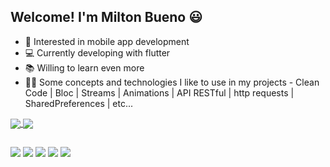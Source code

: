 ## Welcome! I'm Milton Bueno 😃

- 👀 Interested in mobile app development
- 💻 Currently developing with flutter
- 📚 Willing to learn even more
- 👨‍💻 Some concepts and technologies I like to use in my projects - Clean Code | Bloc | Streams | Animations | API RESTful | http requests | SharedPreferences | etc...

<a href="https://github.com/MiltonBueno/github-readme-stats">
  <img align="center" src="https://github-readme-stats.vercel.app/api?username=MiltonBueno&count_private=true&hide=contribs&show_icons=true&theme=default&bg_color=45,A1C0DC,B19CD9" />
</a>
<a href="https://github.com/MiltonBueno/github-readme-stats">
  <img align="center" src="https://github-readme-stats.vercel.app/api/top-langs/?username=MiltonBueno&layout=compact&theme=default&bg_color=45,B19CD9,A1C0DC" />
</a>

##

<div>
  <a href="https://github.com/MiltonBueno" target="_blank"><img src="https://img.shields.io/badge/GitHub-100000?style=for-the-badge&logo=github&logoColor=white" target="_blank"></a>
  <a href="https://stackoverflow.com/users/16593992/milton-bueno" target="_blank"><img src="https://img.shields.io/badge/Stack_Overflow-FE7A16?style=for-the-badge&logo=stack-overflow&logoColor=white" target="_blank"></a>
  <a href="https://play.google.com/store/apps/developer?id=MiltonJunior" target="_blank"><img src="https://img.shields.io/badge/Google_Play-414141?style=for-the-badge&logo=google-play&logoColor=white" target="_blank"></a>
  <a href="https://www.linkedin.com/in/milton-bueno-911951159" target="_blank"><img src="https://img.shields.io/badge/LinkedIn-0077B5?style=for-the-badge&logo=linkedin&logoColor=white" target="_blank"></a>
  <a href="mailto:miltonjunior17@gmail.com" target="_blank"><img src="https://img.shields.io/badge/Gmail-D14836?style=for-the-badge&logo=gmail&logoColor=white" target="_blank"></a>
</div>

<!---
MiltonBueno/MiltonBueno is a ✨ special ✨ repository because its `README.md` (this file) appears on your GitHub profile.
You can click the Preview link to take a look at your changes.
--->
